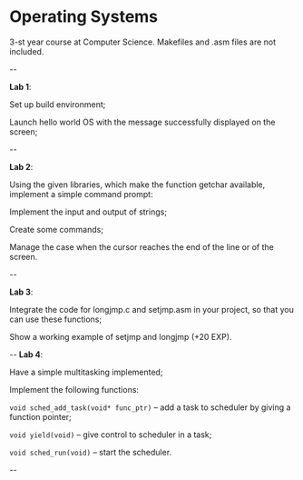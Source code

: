 Operating Systems
==========

3-st year course at Computer Science. Makefiles and .asm files are not included.

--

**Lab 1**: 

Set up build environment;

Launch hello world OS with the message successfully displayed on the screen;

--

**Lab 2**: 

Using the given libraries, which make the function getchar available, implement a simple command prompt:

Implement the input and output of strings;

Create some commands;

Manage the case when the cursor reaches the end of the line or of the screen.

--

**Lab 3**: 

Integrate the code for longjmp.c and setjmp.asm in your project, so that you can use these functions;

Show a working example of setjmp and longjmp (+20 EXP).

--
**Lab 4**: 

Have a simple multitasking implemented;

Implement the following functions:

`void sched_add_task(void* func_ptr)` – add a task to scheduler by giving a function pointer;

`void yield(void)` – give control to scheduler in a task;

`void sched_run(void)` – start the scheduler.

--